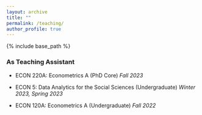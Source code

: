 ```yaml
---
layout: archive
title: ""
permalink: /teaching/
author_profile: true
---
```


{% include base_path %}


### As Teaching Assistant

- ECON 220A: Econometrics A (PhD Core) 
    *Fall 2023*

- ECON 5: Data Analytics for the Social Sciences  (Undergraduate) 
    *Winter 2023, Spring 2023*

- ECON 120A: Econometrics A (Undergraduate) 
    *Fall 2022*
